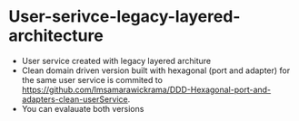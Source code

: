 # User-serivce-legacy-layered-architecture

- User service created with legacy layered architure
- Clean domain driven version built with hexagonal (port and adapter) for the same user service is commited to https://github.com/lmsamarawickrama/DDD-Hexagonal-port-and-adapters-clean-userService. 
- You can evalauate both versions
